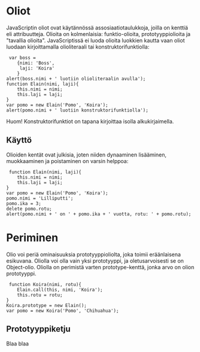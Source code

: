 Oliot 
========

JavaScriptin oliot ovat käytännössä assosiaatiotaulukkoja, joilla on kenttiä eli attribuutteja. Olioita on kolmenlaisia: funktio-olioita, prototyyppiolioita ja "tavallia olioita". JavaScriptissä ei luoda olioita luokkien kautta vaan oliot luodaan kirjoittamalla olioliteraali tai konstruktorifunktiolla:
<pre><code> var boss = 
	{nimi: 'Boss',
	 laji: 'Koira'
	}
alert(boss.nimi + ' luotiin olioliteraalin avulla');
function Elain(nimi, laji){
	this.nimi = nimi;
	this.laji = laji;
}
var pomo = new Elain('Pomo', 'Koira');
alert(pomo.nimi + ' luotiin konstruktorifunktiolla');
</code></pre>

Huom! Konstruktorifunktiot on tapana kirjoittaa isolla alkukirjaimella.

Käyttö
----------

Olioiden kentät ovat julkisia, joten niiden dynaaminen lisääminen, muokkaaminen ja poistaminen on varsin helppoa:
<pre><code> function Elain(nimi, laji){
	this.nimi = nimi;
	this.laji = laji;
}
var pomo = new Elain('Pomo', 'Koira');
pomo.nimi = 'Lilliputti';
pomo.ika = 3;
delete pomo.rotu;
alert(pomo.nimi + ' on ' + pomo.ika + ' vuotta, rotu: ' + pomo.rotu);
</code></pre>

Periminen
========

Olio voi periä ominaisuuksia prototyyppioliolta, joka toimii eräänlaisena esikuvana. Oliolla voi olla vain yksi prototyyppi, ja oletusarvoisesti se on Object-olio. Oliolla on perimistä varten prototype-kenttä, jonka arvo on olion prototyyppi.
<pre><code> function Koira(nimi, rotu){
	Elain.call(this, nimi, 'Koira');
	this.rotu = rotu;
}
Koira.prototype = new Elain();
var pomo = new Koira('Pomo', 'Chihuahua');
</code></pre>

Prototyyppiketju
----------

Blaa blaa
